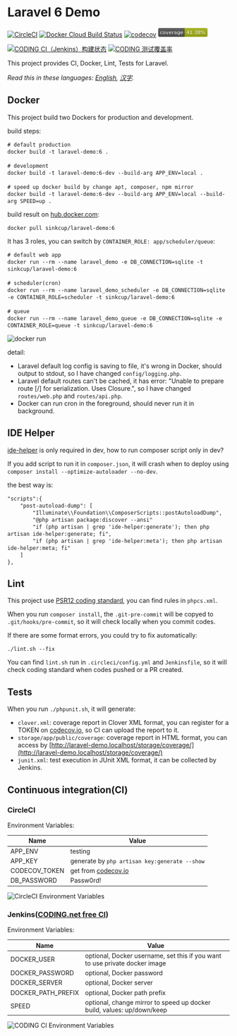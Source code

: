 # Laravel 6 Demo

[![CircleCI](https://circleci.com/gh/sinkcup/laravel-demo/tree/6.x.svg?style=svg)](https://circleci.com/gh/sinkcup/laravel-demo/tree/6.x)
[![Docker Cloud Build Status](https://img.shields.io/docker/cloud/build/sinkcup/laravel-demo.svg)](https://hub.docker.com/r/sinkcup/laravel-demo)
[![codecov](https://codecov.io/gh/sinkcup/laravel-demo/branch/6.x/graph/badge.svg)](https://codecov.io/gh/sinkcup/laravel-demo)
![coverage](https://raw.githubusercontent.com/sinkcup/laravel-demo/6.x/coverage.png)

[![CODING CI（Jenkins）构建状态](https://codes-farm.coding.net/badges/laravel-demo/job/88282/6.x/build.svg)](https://codes-farm.coding.net/p/laravel-demo/ci/job)
[![CODING 测试覆盖率](https://codes-farm.coding.net/p/laravel-demo/git/raw/6.x/coverage.png)](https://m6zlsd.coding-pages.com/coverage/)

This project provides CI, Docker, Lint, Tests for Laravel.

*Read this in these languages: [English](README.md), [汉字](README.zh-CN.md).*

## Docker

This project build two Dockers for production and development.

build steps:

```
# default production
docker build -t laravel-demo:6 .

# development
docker build -t laravel-demo:6-dev --build-arg APP_ENV=local .

# speed up docker build by change apt, composer, npm mirror
docker build -t laravel-demo:6-dev --build-arg APP_ENV=local --build-arg SPEED=up .
```

build result on [hub.docker.com](https://hub.docker.com/r/sinkcup/laravel-demo):

```
docker pull sinkcup/laravel-demo:6
```

It has 3 roles, you can switch by `CONTAINER_ROLE: app/scheduler/queue`:

```
# default web app
docker run --rm --name laravel_demo -e DB_CONNECTION=sqlite -t sinkcup/laravel-demo:6

# scheduler(cron)
docker run --rm --name laravel_demo_scheduler -e DB_CONNECTION=sqlite -e CONTAINER_ROLE=scheduler -t sinkcup/laravel-demo:6

# queue
docker run --rm --name laravel_demo_queue -e DB_CONNECTION=sqlite -e CONTAINER_ROLE=queue -t sinkcup/laravel-demo:6
```

![docker run](https://user-images.githubusercontent.com/4971414/64695831-a0a50980-d4cf-11e9-978a-e1dbf96ea738.png)

detail:

- Laravel default log config is saving to file, it's wrong in Docker, should output to stdout, so I have changed `config/logging.php`.
- Laravel default routes can't be cached, it has error: "Unable to prepare route [/] for serialization. Uses Closure.", so I have changed `routes/web.php` and `routes/api.php`.
- Docker can run cron in the foreground, should never run it in background.

## IDE Helper

[ide-helper](https://github.com/barryvdh/laravel-ide-helper) is only required in dev, how to run composer script only in dev?

If you add script to run it in `composer.json`, it will crash when to deploy using `composer install --optimize-autoloader --no-dev`.

the best way is:

```
"scripts":{
    "post-autoload-dump": [
        "Illuminate\\Foundation\\ComposerScripts::postAutoloadDump",
        "@php artisan package:discover --ansi"
        "if (php artisan | grep 'ide-helper:generate'); then php artisan ide-helper:generate; fi",
        "if (php artisan | grep 'ide-helper:meta'); then php artisan ide-helper:meta; fi"
    ]
},
```

## Lint

This project use [PSR12 coding standard](https://www.php-fig.org/psr/psr-12/), you can find rules in `phpcs.xml`.

When you run `composer install`, the `.git-pre-commit` will be copyed to `.git/hooks/pre-commit`, so it will check locally when you commit codes.

If there are some format errors, you could try to fix automatically:

```
./lint.sh --fix
```

You can find `lint.sh` run in `.circleci/config.yml` and `Jenkinsfile`, so it will check coding standard when codes pushed or a PR created.

## Tests

When you run `./phpunit.sh`, it will generate:

- `clover.xml`: coverage report in Clover XML format, you can register for a TOKEN on [codecov.io](https://codecov.io/), so CI can upload the report to it.
- `storage/app/public/coverage`: coverage report in HTML format, you can access by [http://laravel-demo.localhost/storage/coverage/](http://laravel-demo.localhost/storage/coverage/)
- `junit.xml`: test execution in JUnit XML format, it can be collected by Jenkins.

## Continuous integration(CI)

### CircleCI

Environment Variables:

Name | Value
-----|--------------
APP_ENV | testing
APP_KEY	| generate by `php artisan key:generate --show`
CODECOV_TOKEN | get from [codecov.io](https://codecov.io/)
DB_PASSWORD | Passw0rd!

![CircleCI Environment Variables](https://user-images.githubusercontent.com/4971414/64674927-80ac2080-d4a4-11e9-8448-6e9f4a67a128.png)

### Jenkins\([CODING.net free CI](https://coding.net/products/ci?cps_source=PIevZ6Jr)\)

Environment Variables:

Name | Value
-----|--------------
DOCKER_USER | optional, Docker username, set this if you want to use private docker image
DOCKER_PASSWORD | optional, Docker password
DOCKER_SERVER | optional, Docker server
DOCKER_PATH_PREFIX | optional, Docker path prefix
SPEED | optional, change mirror to speed up docker build, values: up/down/keep

![CODING CI Environment Variables](https://user-images.githubusercontent.com/4971414/70202174-d9155600-1753-11ea-9396-b8fd5f15db47.png)
